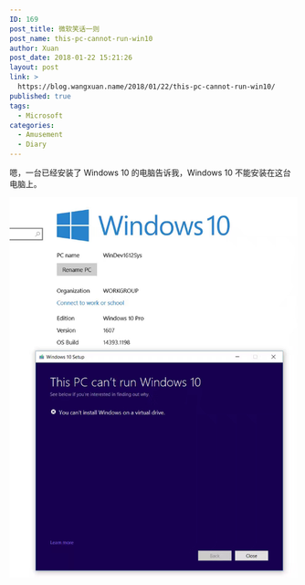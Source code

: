 ```yaml
---
ID: 169
post_title: 微软笑话一则
post_name: this-pc-cannot-run-win10
author: Xuan
post_date: 2018-01-22 15:21:26
layout: post
link: >
  https://blog.wangxuan.name/2018/01/22/this-pc-cannot-run-win10/
published: true
tags:
  - Microsoft
categories:
  - Amusement
  - Diary
---
```

嗯，一台已经安装了 Windows 10 的电脑告诉我，Windows 10 不能安装在这台电脑上。

![](../../images/cant-windows10.jpg)
